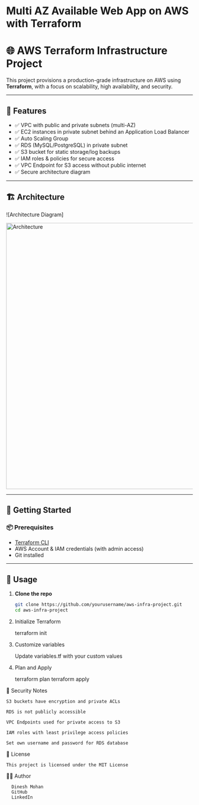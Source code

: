 # Multi AZ Available Web App on AWS with Terraform

# 🌐 AWS Terraform Infrastructure Project

This project provisions a production-grade infrastructure on AWS using **Terraform**, with a focus on scalability, high availability, and security.

---

## 📌 Features

- ✅ VPC with public and private subnets (multi-AZ)
- ✅ EC2 instances in private subnet behind an Application Load Balancer
- ✅ Auto Scaling Group
- ✅ RDS (MySQL/PostgreSQL) in private subnet
- ✅ S3 bucket for static storage/log backups
- ✅ IAM roles & policies for secure access
- ✅ VPC Endpoint for S3 access without public internet
- ✅ Secure architecture diagram

---

## 🏗 Architecture

![Architecture Diagram]

<img width="1112" height="717" alt="Architecture" src="https://github.com/user-attachments/assets/3ed09574-3a14-4cfc-b195-f2dae0b86a26" />


---

## 🚀 Getting Started

### 📦 Prerequisites

- [Terraform CLI](https://developer.hashicorp.com/terraform/downloads)
- AWS Account & IAM credentials (with admin access)
- Git installed

---

## 🔧 Usage

1. **Clone the repo**

   ```bash
   git clone https://github.com/yourusername/aws-infra-project.git
   cd aws-infra-project
   ```

2. Initialize Terraform

   terraform init


3. Customize variables

   Update variables.tf with your custom values

4. Plan and Apply

   terraform plan
   terraform apply


🔐 Security Notes
    
    S3 buckets have encryption and private ACLs

    RDS is not publicly accessible

    VPC Endpoints used for private access to S3

    IAM roles with least privilege access policies

    Set own username and password for RDS database

📄 License

    This project is licensed under the MIT License

🙋‍♂️ Author

      Dinesh Mohan
      GitHub
      LinkedIn
